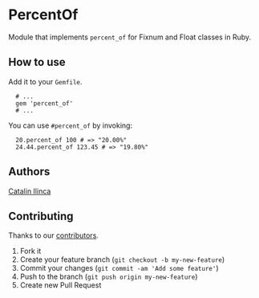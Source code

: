 # PercentOf

Module that implements ```percent_of``` for Fixnum and Float classes in Ruby.

## How to use

Add it to your ```Gemfile```.

```
  # ...
  gem 'percent_of'
  # ...
```

You can use ```#percent_of``` by invoking:

```
  20.percent_of 100 # => "20.00%"
  24.44.percent_of 123.45 # => "19.80%"
```

## Authors
[Catalin Ilinca](https://github.com/ducknorris)

## Contributing

Thanks to our [contributors](https://github.com/ducknorris/percent_of/graphs/contributors).

1. Fork it
2. Create your feature branch (`git checkout -b my-new-feature`)
3. Commit your changes (`git commit -am 'Add some feature'`)
4. Push to the branch (`git push origin my-new-feature`)
5. Create new Pull Request

